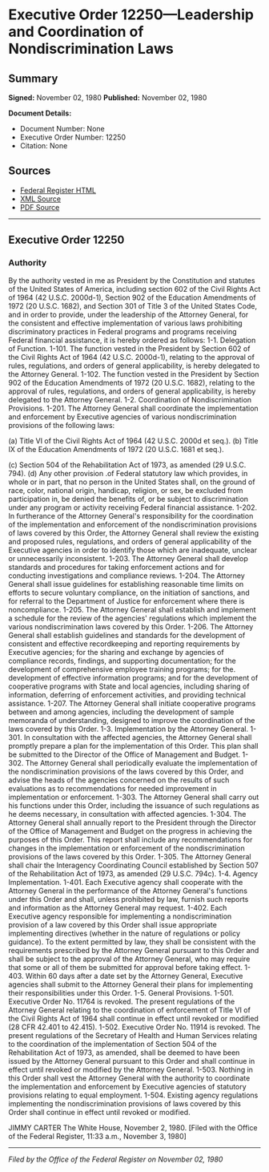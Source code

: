 # Executive Order 12250—Leadership and Coordination of Nondiscrimination Laws

## Summary

**Signed:** November 02, 1980
**Published:** November 02, 1980

**Document Details:**
- Document Number: None
- Executive Order Number: 12250
- Citation: None

## Sources
- [Federal Register HTML](https://www.presidency.ucsb.edu/documents/executive-order-12250-leadership-and-coordination-nondiscrimination-laws)
- [XML Source](None)
- [PDF Source](None)

---

## Executive Order 12250

### Authority

By the authority vested in me as President by the Constitution and statutes of the United States of America, including section 602 of the Civil Rights Act of 1964 (42 U.S.C. 2000d-1), Section 902 of the Education Amendments of 1972 (20 U.S.C. 1682), and Section 301 of Title 3 of the United States Code, and in order to provide, under the leadership of the Attorney General, for the consistent and effective implementation of various laws prohibiting discriminatory practices in Federal programs and programs receiving Federal financial assistance, it is hereby ordered as follows:
1-1. Delegation of Function.
1-101. The function vested in the President by Section 602 of the Civil Rights Act of 1964 (42 U.S.C. 2000d-1), relating to the approval of rules, regulations, and orders of general applicability, is hereby delegated to the Attorney General.
1-102. The function vested in the President by Section 902 of the Education Amendments of 1972 (20 U.S.C. 1682), relating to the approval of rules, regulations, and orders of general applicability, is hereby delegated to the Attorney General.
1-2. Coordination of Nondiscrimination Provisions.
1-201. The Attorney General shall coordinate the implementation and enforcement by Executive agencies of various nondiscrimination provisions of the following laws:

(a) Title VI of the Civil Rights Act of 1964 (42 U.S.C. 2000d et seq.).
(b) Title IX of the Education Amendments of 1972 (20 U.S.C. 1681 et seq.).

(c) Section 504 of the Rehabilitation Act of 1973, as amended (29 U.S.C. 794).
(d) Any other provision .of Federal statutory law which provides, in whole or in part, that no person in the United States shall, on the ground of race, color, national origin, handicap, religion, or sex, be excluded from participation in, be denied the benefits of, or be subject to discrimination under any program or activity receiving Federal financial assistance.
1-202. In furtherance of the Attorney General's responsibility for the coordination of the implementation and enforcement of the nondiscrimination provisions of laws covered by this Order, the Attorney General shall review the existing and proposed rules, regulations, and orders of general applicability of the Executive agencies in order to identify those which are inadequate, unclear or unnecessarily inconsistent.
1-203. The Attorney General shall develop standards and procedures for taking enforcement actions and for conducting investigations and compliance reviews.
1-204. The Attorney General shall issue guidelines for establishing reasonable time limits on efforts to secure voluntary compliance, on the initiation of sanctions, and for referral to the Department of Justice for enforcement where there is noncompliance.
1-205. The Attorney General shall establish and implement a schedule for the review of the agencies' regulations which implement the various nondiscrimination laws covered by this Order.
1-206. The Attorney General shall establish guidelines and standards for the development of consistent and effective recordkeeping and reporting requirements by Executive agencies; for the sharing and exchange by agencies of compliance records, findings, and supporting documentation; for the development of comprehensive employee training programs; for the. development of effective information programs; and for the development of cooperative programs with State and local agencies, including sharing of information, deferring of enforcement activities, and providing technical assistance.
1-207. The Attorney General shall initiate cooperative programs between and among agencies, including the development of sample memoranda of understanding, designed to improve the coordination of the laws covered by this Order.
1-3. Implementation by the Attorney General.
1-301. In consultation with the affected agencies, the Attorney General shall promptly prepare a plan for the implementation of this Order. This plan shall be submitted to the Director of the Office of Management and Budget.
1-302. The Attorney General shall periodically evaluate the implementation of the nondiscrimination provisions of the laws covered by this Order, and advise the heads of the agencies concerned on the results of such evaluations as to recommendations for needed improvement in implementation or enforcement.
1-303. The Attorney General shall carry out his functions under this Order, including the issuance of such regulations as he deems necessary, in consultation with affected agencies.
1-304. The Attorney General shall annually report to the President through the Director of the Office of Management and Budget on the progress in achieving the purposes of this Order. This report shall include any recommendations for changes in the implementation or enforcement of the nondiscrimination provisions of the laws covered by this Order.
1-305. The Attorney General shall chair the Interagency Coordinating Council established by Section 507 of the Rehabilitation Act of 1973, as amended (29 U.S.C. 794c).
1-4. Agency Implementation.
1-401. Each Executive agency shall cooperate with the Attorney General in the performance of the Attorney General's functions under this Order and shall, unless prohibited by law, furnish such reports and information as the Attorney General may request.
1-402. Each Executive agency responsible for implementing a nondiscrimination provision of a law covered by this Order shall issue appropriate implementing directives (whether in the nature of regulations or policy guidance). To the extent permitted by law, they shall be consistent with the requirements prescribed by the Attorney General pursuant to this Order and shall be subject to the approval of the Attorney General, who may require that some or all of them be submitted for approval before taking effect.
1-403. Within 60 days after a date set by the Attorney General, Executive agencies shall submit to the Attorney General their plans for implementing their responsibilities under this Order.
1-5. General Provisions.
1-501. Executive Order No. 11764 is revoked. The present regulations of the Attorney General relating to the coordination of enforcement of Title VI of the Civil Rights Act of 1964 shall continue in effect until revoked or modified (28 CFR 42.401 to 42.415).
1-502. Executive Order No. 11914 is revoked. The present regulations of the Secretary of Health and Human Services relating to the coordination of the implementation of Section 504 of the Rehabilitation Act of 1973, as amended, shall be deemed to have been issued by the Attorney General pursuant to this Order and shall continue in effect until revoked or modified by the Attorney General.
1-503. Nothing in this Order shall vest the Attorney General with the authority to coordinate the implementation and enforcement by Executive agencies of statutory provisions relating to equal employment.
1-504. Existing agency regulations implementing the nondiscrimination provisions of laws covered by this Order shall continue in effect until revoked or modified.

JIMMY CARTER
The White House,
November 2, 1980.
[Filed with the Office of the Federal Register, 11:33 a.m., November 3, 1980]

---

*Filed by the Office of the Federal Register on November 02, 1980*
